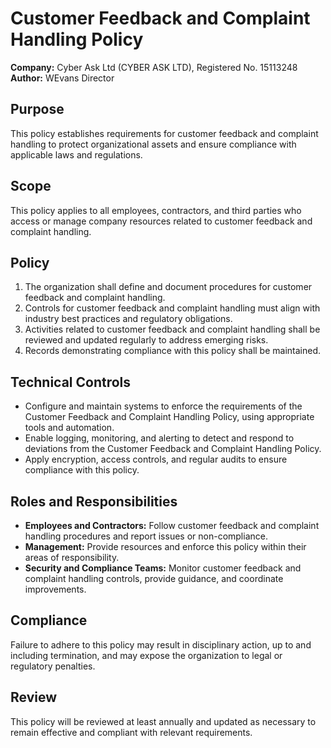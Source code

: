 # Customer Feedback and Complaint Handling Policy

**Company:** Cyber Ask Ltd (CYBER ASK LTD), Registered No. 15113248  
**Author:** WEvans Director

## Purpose

This policy establishes requirements for customer feedback and complaint handling to protect organizational assets and ensure compliance with applicable laws and regulations.

## Scope

This policy applies to all employees, contractors, and third parties who access or manage company resources related to customer feedback and complaint handling.

## Policy

1. The organization shall define and document procedures for customer feedback and complaint handling.
2. Controls for customer feedback and complaint handling must align with industry best practices and regulatory obligations.
3. Activities related to customer feedback and complaint handling shall be reviewed and updated regularly to address emerging risks.
4. Records demonstrating compliance with this policy shall be maintained.

## Technical Controls

- Configure and maintain systems to enforce the requirements of the Customer Feedback and Complaint Handling Policy, using appropriate tools and automation.
- Enable logging, monitoring, and alerting to detect and respond to deviations from the Customer Feedback and Complaint Handling Policy.
- Apply encryption, access controls, and regular audits to ensure compliance with this policy.

## Roles and Responsibilities

- **Employees and Contractors:** Follow customer feedback and complaint handling procedures and report issues or non-compliance.
- **Management:** Provide resources and enforce this policy within their areas of responsibility.
- **Security and Compliance Teams:** Monitor customer feedback and complaint handling controls, provide guidance, and coordinate improvements.

## Compliance

Failure to adhere to this policy may result in disciplinary action, up to and including termination, and may expose the organization to legal or regulatory penalties.

## Review

This policy will be reviewed at least annually and updated as necessary to remain effective and compliant with relevant requirements.
